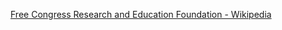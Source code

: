 ﻿[Free Congress Research and Education Foundation - Wikipedia](https://en.wikipedia.org/wiki/Free_Congress_Research_and_Education_Foundation)